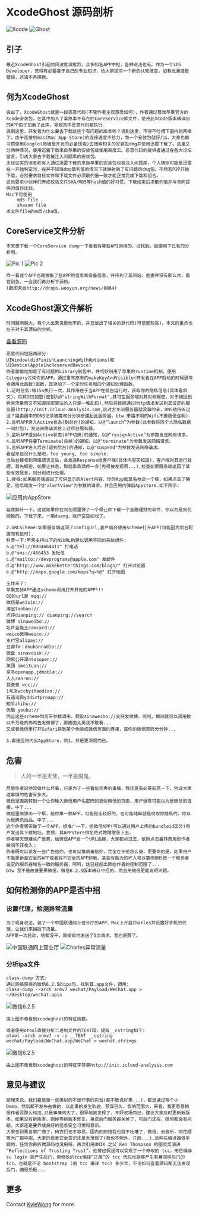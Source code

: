 # XcodeGhost 源码剖析

![Xcode](https://raw.githubusercontent.com/kangwang1988/kangwang1988.github.io/master/_images/xcodeghost_4.jpg)
![Ghost](https://raw.githubusercontent.com/kangwang1988/kangwang1988.github.io/master/_images/xcodeghost_5.jpeg)
## 引子
	
	最近XcodeGhost引起的风波愈演愈烈，众多知名APP中枪，各种说法也有。作为一个iOS Developer，觉得有必要基于自己的专业知识，给大家提供一个新的认知维度，如有纰漏或是错误，还请不吝赐教。
## 何为XcodeGhost
	说白了，XcodeGhost就是一段恶意代码(不管作者主观意愿如何)，作者通过篡改苹果官方的Xcode安装包，在其中加入了某原本不存在的CoreService库文件，使用此Xcode版本编译出的APP由于加载了此库，导致其中恶意代码被执行.
	说到这里，开发者为什么要去下载这些个有问题的版本呢？说到这里，不得不吐槽下国内的网络了，由于连接到mas(Mac App Store)的连接速度不给力，而一个安装包就好几G，大家也都习惯使用Google(爬墙是开发的必备技能)去搜索相关的安装包dmg并使用迅雷下载了。这里又分两种情况，使用迅雷下载来自苹果的安装包或使用百度云。恶意代码的提供者通过在各大论坛留言，引诱大家去下载被注入问题库的安装包。
	未经证实的消息称有人通过迅雷下载的来自苹果的安装包也被注入问题库，个人猜测可能是迅雷在一开始判定时，在并不知晓dmg散列值的情况下就映射到了有问题的dmg包。不然若P2P开始下载，必然要求目标文件和下载文件必须散列值一致才能正常完成下载和组合。
	这也要求小伙伴们养成校验文件SHA/MD5等hash值的好习惯，下载结束后求散列值并与官网提供的值作比较。
	Mac下可使用
		md5 file 
		shasum file
	求文件file的md5/sha值。
## CoreService文件分析
	本来想下载一个CoreService dump一下看看有哪些API调用的，没找到。就使用下已有的分析吧。
![Pic 1](https://raw.githubusercontent.com/kangwang1988/kangwang1988.github.io/master/_images/xcodeghost_1.jpg)
![Pic 2](https://raw.githubusercontent.com/kangwang1988/kangwang1988.github.io/master/_images/xcodeghost_2.png)

	咋一看这个APP也就搜集了些APP的信息和设备信息，并传到了某网站，危害并没有那么大，看官别急，一会我们再分析下源码。
	(截图来自http://drops.wooyun.org/news/8864)
## XcodeGhost源文件解析
	时间越闹越大，有个人出来说是他干的，并且放出了相关的源代码(可信度较高)，本文的重点也在于对于其源码的分析。
[查看源码](https://github.com/XcodeGhostSource/XcodeGhost)
	
	恶意代码包括两部分:
	UIWindow(didFinishLaunchingWithOptions)和UIDevice(AppleIncReservedDevice)
	作者偷偷地加载了有问题的Library到包中，并巧妙利用了苹果的runtime机制，使用Category污染你的APP。通过重写原有的makeKeyAndVisible(开发者在APP启动的时候通常会调用此函数)函数，其添加了一个定时任务和四个通知处理函数。
	1.定时任务:每15s执行一次，其作用在于当APP在前台运行时，获取你的隐私信息(具体看后文)，将其DES加密(密钥为@"stringWithFormat",其可在服务端对其对称解密，对于捕捉到异常流量而又不知道加密算法的人只是一堆乱码),然后将数据通过http请求发送到其设定的服务器(http://init.icloud-analysis.com,说对方关闭服务器就没事的亲，DNS劫持听过没？路由器中的DNS记录被篡改分分钟搭建起此服务器，btw 来路不明的Wifi不要随便连啊).
	2.监听APP进入Active状态(到前台)的通知，以@“launch”为参数(此参数将同个人隐私数据一同打包)，发送网络请求给上述后台服务器。
	3.监听APP退出Active状态(APP切换)的通知，以@“resignActive”为参数发送网络请求。
	4.监听APP将要Terminate(杀掉)的通知，以@"terminate"为参数发送网络请求。
	5.监听APP进入后台(退到后台)的通知，以@"suspend"为参数发送网络请求。
	看起来也没什么是吧，too young, too simple.
	当后台接收到网络请求之后，会发送Response给客户端(具体内容天知道)，客户端对其进行处理，首先解密，如果让休息，那就乖乖滴停一会(免得被发现啊...),检查如果服务端返回了某些有效信息，则分别进行处理。
	1.弹框:如果服务端返回了可供显示的Alert内容，你的App就莫名地谈一个框，如果点击了确定，给后端发一个@"alertView"为参数的请求，并且应用内弹出Appstore.如下所示:
	
![应用内AppStore](https://raw.githubusercontent.com/kangwang1988/kangwang1988.github.io/master/_images/xcodeghost_3.jpg)
	
	容我脑补一下，这就如果你在同花顺里弹了一个框让你下载一个金融理财的软件，你以为是同花顺推的，下载下来，一用duang，账户空空如也了。
	
	2.URLScheme:如果服务端返回了configUrl,客户端会使用scheme打开APP(可能因为后台配置而有延时).
	科普一下:苹果支持以下的NSURL构建以调用不同的系统组件:
	a.@"tel://8004664411" 打电话
	b.@"sms://466453 发短信
	c.@"mailto://devprograms@apple.com" 发邮件
	d.@"http://www.makebetterthings.com/blogs/" 打开浏览器
	e.@"http://maps.google.com/maps?q=%@" 打开地图
	
	王炸来了:
	苹果支持APP通过scheme调用打开其他的APP!!!
	QQ的url是 mqq:// 
	微信是weixin:// 
	淘宝taobao:// 
	点评dianping:// dianping://search 
	微博 sinaweibo:// 
	名片全能王camcard:// 
	weico微博weico:// 
	支付宝alipay:// 
	豆瓣fm：doubanradio:// 
	微盘 sinavdisk:// 
	网易公开课ntesopen://
	美团 imeituan:// 
	京冬openapp.jdmoble:// 
	人人renren:// 
	我查查 wcc:// 
	1号店wccbyihaodian:// 
	有道词典yddictproapp:// 
	知乎zhihu://
	优酷 youku://
	而且这些scheme均可带参数调用，假设sinaweibo://支持发微博，呵呵，瞬间就可以调用数以千万级的肉鸡去发微博了，那画面太美我不敢看...
	又或者微信里打开Safari跳到某个伪装成微信页面的连接，盗你的微信密码分分钟...
	
	3.直接应用内出AppStore，同1，只是更流氓而已。

## 危害

>人的一半是天使，一半是魔鬼。

	尽管作者说他没做什么坏事，只是为了一些看似无害的事情，我还是有必要邪恶一下，告诉大家这事情的危害有多大。
	微信里面跳转到一个让你输入微信用户名密码的貌似微信的页面，用户很有可能以为是微信的连接，中了...
	微信里面弹出一个框，给你推一款APP，可能是比较好的，也可能纯粹就是窃取你隐私的，你以为是腾讯出品，中了...
	这个作者哪天做了一个APP，想推广一下，给微信APP(可以通过用户上传的bundleid区分)用户发送其下载地址，我想，其APPStore排名绝对蹭蹭蹭涨上去。
	作者哪天想赚点广告费，给微信APP发一个URL连接，大家都点过去，依照点击量转费用的作者瞬间不菲收入；
	作者既可以说发一些广告给你，也可以推病毒给你，完全在于他怎么搞，更要命的是，如果用户不能更新至安全的APP或者将不安全的APP卸载，某些有能力的坏人可以篡改DNS做一个和作者设定的服务器域名一致的服务器，呵呵，这已经超出原始作者的控制范围了...
	btw 我不是故意要黑微信，微信6.2.5版本确认中招的，而且用微信更能说明问题。
	
## 如何检测你的APP是否中招
### 设置代理，检测异常流量
	为了现身说法，装了一个中国联通网上营业厅的APP，Mac上开启Charles并设置好手机的代理，让我们来捕捉下流量。
	APP第一次启动，啥都没干，就偷偷地发送了5次请求，我也是醉了。
![中国联通网上营业厅](https://raw.githubusercontent.com/kangwang1988/kangwang1988.github.io/master/_images/xcodeghost_8.jpg)
![Charles异常流量](https://raw.githubusercontent.com/kangwang1988/kangwang1988.github.io/master/_images/xcodeghost_9.png)
### 分析ipa文件
	class-dump 方式:
	通过网络获得的微信6.2.5的ipa包，找到其.app文件，调用:
	class-dump --arch armv7 wechat/Payload/WeChat.app > ~/Desktop/wechat.apis
![微信6.2.5](https://raw.githubusercontent.com/kangwang1988/kangwang1988.github.io/master/_images/xcodeghost_6.png)
	
	由上图不难看到xcodeghost的特征函数。
	
	或者使用otool直接分析二进制文件的TEXT段，提取__cstring如下:
	otool -arch armv7 -v -s __TEXT __cstring wechat/Payload/WeChat.app/WeChat > wechat.strings
![微信6.2.5](https://github.com/kangwang1988/kangwang1988.github.io/raw/master/_images/xcodeghost_7.png)
	
	由上图不难看到xcodeghost的特征字符串http://init.icloud-analysis.com
## 意见与建议

	按理来说，我们要是做一些类似的不是坏事的实验(都不敢说好事...)，都是通过写个小Demo，然后都不发布去做的，以此事的发生轨迹，预谋已久，影响范围大，来看，我更愿意相信作者没那么纯洁,只是事情闹大了，很早地被发现了，不好收场而已，建议大家及时更新新版本，如果没有新版本，删掉等新版本修复。虽说后门服务器关掉了，可后门还在，随时都会有问题，大家还是要养成良好的信息安全习惯和意识。
	大家也别黑各家厂商了，码农们也不容易，国内的网络我也就不吐槽了，微信，云音乐，同花顺等大厂都中招，大家的信息安全意识还是太薄弱了(我也不例外，汗颜...),这种在编译器做手脚的，任凭你再折腾源码也没用呀。再次引用UNIX 之父 Ken Thompson 的图灵奖演讲 “Reflections of Trusting Trust”。他曾经假设可以实现了一个修改的 tcc，用它编译 su login 能产生后门，用修改的tcc编译“正版”的 tcc 代码也能够产生有着同样后门的 tcc。也就是不论 bootstrap (用 tcc 编译 tcc) 多少次，不论如何查看源码都无法发现后门，细思恐极...


## 更多
Contact [KyleWong](mailto:kang.wang1988@gmail.com) for more.